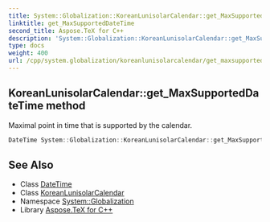 ```yaml
---
title: System::Globalization::KoreanLunisolarCalendar::get_MaxSupportedDateTime method
linktitle: get_MaxSupportedDateTime
second_title: Aspose.TeX for C++
description: 'System::Globalization::KoreanLunisolarCalendar::get_MaxSupportedDateTime method. Maximal point in time that is supported by the calendar in C++.'
type: docs
weight: 400
url: /cpp/system.globalization/koreanlunisolarcalendar/get_maxsupporteddatetime/
---
```

## KoreanLunisolarCalendar::get_MaxSupportedDateTime method


Maximal point in time that is supported by the calendar.

```cpp
DateTime System::Globalization::KoreanLunisolarCalendar::get_MaxSupportedDateTime() const override
```

## See Also

* Class [DateTime](../../../system/datetime/)
* Class [KoreanLunisolarCalendar](../)
* Namespace [System::Globalization](../../)
* Library [Aspose.TeX for C++](../../../)
